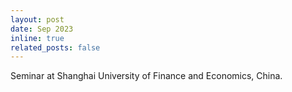 ```yaml
---
layout: post
date: Sep 2023
inline: true
related_posts: false
---
```


Seminar at Shanghai University of Finance and Economics, China.  
 
 